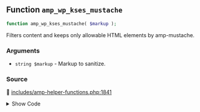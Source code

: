 ## Function `amp_wp_kses_mustache`

```php
function amp_wp_kses_mustache( $markup );
```

Filters content and keeps only allowable HTML elements by amp-mustache.

### Arguments

* `string $markup` - Markup to sanitize.

### Source

:link: [includes/amp-helper-functions.php:1841](../../includes/amp-helper-functions.php#L1841-L1844)

<details>
<summary>Show Code</summary>

```php
function amp_wp_kses_mustache( $markup ) {
	$amp_mustache_allowed_html_tags = [ 'strong', 'b', 'em', 'i', 'u', 's', 'small', 'mark', 'del', 'ins', 'sup', 'sub' ];
	return wp_kses( $markup, array_fill_keys( $amp_mustache_allowed_html_tags, [] ) );
}
```

</details>
